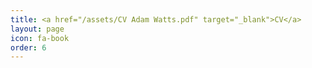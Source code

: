 ```yaml
---
title: <a href="/assets/CV Adam Watts.pdf" target="_blank">CV</a>
layout: page
icon: fa-book
order: 6
---
```






